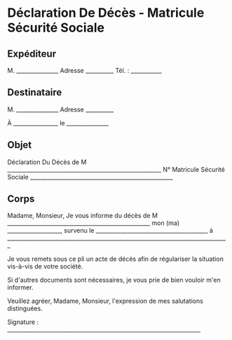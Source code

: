 # Déclaration De Décès - Matricule Sécurité Sociale

## Expéditeur

M. _______________
Adresse __________
Tél. : ___________

## Destinataire

M. _______________
Adresse __________

À ________________
le _______________

## Objet

Déclaration Du Décès de M _______________________________________________________
N° Matricule Sécurité Sociale ___________________________________________________

## Corps

Madame, Monsieur,
Je vous informe du décès de M ___________________________________________________
mon (ma) ___________________, survenu le ________________________________________
à _______________________________________________________________________________

Je vous remets sous ce pli un acte de décès afin de régulariser la situation vis-à-vis de votre société.

Si d'autres documents sont nécessaires, je vous prie de bien vouloir m'en informer.

Veuillez agréer, Madame, Monsieur, l'expression de mes salutations distinguées.

Signature : _____________________________________________________________________

